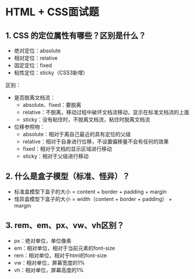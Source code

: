 # HTML + CSS面试题

## 1. CSS 的定位属性有哪些？区别是什么？

- 绝对定位：absolute
- 相对定位：relative
- 固定定位：fixed
- 粘性定位：sticky（CSS3新增）

区别：

- 是否脱离文档流：
  - absolute、fixed：要脱离
  - relative：不脱离，移动过程中破坏文档流移动，显示在标准文档流的上面
  - sticky：没有粘住时，不脱离文档流，粘住时脱离文档流
- 位移参照物：
  - absolute：相对于离自己最近的具有定位的父级
  - relative：相对于自身进行位移，不设置偏移量不会有任何的效果
  - fixed：相对于文档的显示区域进行移动
  - sticky：相对于父级进行移动

## 2. 什么是盒子模型（标准、怪异）？

- 标准盒模型下盒子的大小 = content + border + padding + margin
- 怪异盒模型下盒子的大小 = width（content + border + padding） + margin

## 3. rem、em、px、vw、vh区别？

- px：绝对单位，单位像素
- em：相对单位，相对于当前元素的font-size
- rem：相对单位，相对于html的font-size
- vw：相对单位，屏幕宽度的1%
- vh：相对单位，屏幕高度的1%
